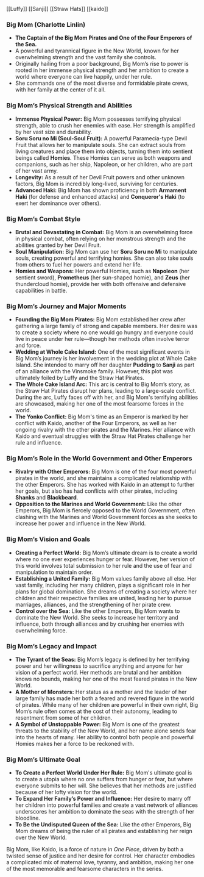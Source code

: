 [[Luffy]] [[Sanji]] [[Straw Hats]] [[kaido]]

### **Big Mom (Charlotte Linlin)**

- **The Captain of the Big Mom Pirates and One of the Four Emperors of the Sea.**
- A powerful and tyrannical figure in the New World, known for her overwhelming strength and the vast family she controls.
- Originally hailing from a poor background, Big Mom’s rise to power is rooted in her immense physical strength and her ambition to create a world where everyone can live happily, under her rule.
- She commands one of the most diverse and formidable pirate crews, with her family at the center of it all.

### **Big Mom’s Physical Strength and Abilities**

- **Immense Physical Power:** Big Mom possesses terrifying physical strength, able to crush her enemies with ease. Her strength is amplified by her vast size and durability.
- **Soru Soru no Mi (Soul-Soul Fruit):** A powerful Paramecia-type Devil Fruit that allows her to manipulate souls. She can extract souls from living creatures and place them into objects, turning them into sentient beings called **Homies**. These Homies can serve as both weapons and companions, such as her ship, Napoleon, or her children, who are part of her vast army.
- **Longevity:** As a result of her Devil Fruit powers and other unknown factors, Big Mom is incredibly long-lived, surviving for centuries.
- **Advanced Haki:** Big Mom has shown proficiency in both **Armament Haki** (for defense and enhanced attacks) and **Conqueror's Haki** (to exert her dominance over others).

### **Big Mom’s Combat Style**

- **Brutal and Devastating in Combat:** Big Mom is an overwhelming force in physical combat, often relying on her monstrous strength and the abilities granted by her Devil Fruit.
- **Soul Manipulation:** Big Mom can use her **Soru Soru no Mi** to manipulate souls, creating powerful and terrifying homies. She can also take souls from others to fuel her powers and extend her life.
- **Homies and Weapons:** Her powerful Homies, such as **Napoleon** (her sentient sword), **Prometheus** (her sun-shaped homie), and **Zeus** (her thundercloud homie), provide her with both offensive and defensive capabilities in battle.

### **Big Mom’s Journey and Major Moments**

- **Founding the Big Mom Pirates:** Big Mom established her crew after gathering a large family of strong and capable members. Her desire was to create a society where no one would go hungry and everyone could live in peace under her rule—though her methods often involve terror and force.
- **Wedding at Whole Cake Island:** One of the most significant events in Big Mom’s journey is her involvement in the wedding plot at Whole Cake Island. She intended to marry off her daughter **Pudding** to **Sanji** as part of an alliance with the Vinsmoke family. However, this plot was ultimately foiled by Luffy and the Straw Hat Pirates.
- **The Whole Cake Island Arc:** This arc is central to Big Mom’s story, as the Straw Hat Pirates disrupt her plans, leading to a large-scale conflict. During the arc, Luffy faces off with her, and Big Mom's terrifying abilities are showcased, making her one of the most fearsome forces in the world.
- **The Yonko Conflict:** Big Mom's time as an Emperor is marked by her conflict with Kaido, another of the Four Emperors, as well as her ongoing rivalry with the other pirates and the Marines. Her alliance with Kaido and eventual struggles with the Straw Hat Pirates challenge her rule and influence.

### **Big Mom’s Role in the World Government and Other Emperors**

- **Rivalry with Other Emperors:** Big Mom is one of the four most powerful pirates in the world, and she maintains a complicated relationship with the other Emperors. She has worked with Kaido in an attempt to further her goals, but also has had conflicts with other pirates, including **Shanks** and **Blackbeard**.
- **Opposition to the Marines and World Government:** Like the other Emperors, Big Mom is fiercely opposed to the World Government, often clashing with the Marines and World Government forces as she seeks to increase her power and influence in the New World.

### **Big Mom’s Vision and Goals**

- **Creating a Perfect World:** Big Mom’s ultimate dream is to create a world where no one ever experiences hunger or fear. However, her version of this world involves total submission to her rule and the use of fear and manipulation to maintain order.
- **Establishing a United Family:** Big Mom values family above all else. Her vast family, including her many children, plays a significant role in her plans for global domination. She dreams of creating a society where her children and their respective families are united, leading her to pursue marriages, alliances, and the strengthening of her pirate crew.
- **Control over the Sea:** Like the other Emperors, Big Mom wants to dominate the New World. She seeks to increase her territory and influence, both through alliances and by crushing her enemies with overwhelming force.

### **Big Mom’s Legacy and Impact**

- **The Tyrant of the Seas:** Big Mom’s legacy is defined by her terrifying power and her willingness to sacrifice anything and anyone for her vision of a perfect world. Her methods are brutal and her ambition knows no bounds, making her one of the most feared pirates in the New World.
- **A Mother of Monsters:** Her status as a mother and the leader of her large family has made her both a feared and revered figure in the world of pirates. While many of her children are powerful in their own right, Big Mom’s rule often comes at the cost of their autonomy, leading to resentment from some of her children.
- **A Symbol of Unstoppable Power:** Big Mom is one of the greatest threats to the stability of the New World, and her name alone sends fear into the hearts of many. Her ability to control both people and powerful Homies makes her a force to be reckoned with.

### **Big Mom’s Ultimate Goal**

- **To Create a Perfect World Under Her Rule:** Big Mom's ultimate goal is to create a utopia where no one suffers from hunger or fear, but where everyone submits to her will. She believes that her methods are justified because of her lofty vision for the world.
- **To Expand Her Family’s Power and Influence:** Her desire to marry off her children into powerful families and create a vast network of alliances underscores her ambition to dominate the seas with the strength of her bloodline.
- **To Be the Undisputed Queen of the Sea:** Like the other Emperors, Big Mom dreams of being the ruler of all pirates and establishing her reign over the New World.

Big Mom, like Kaido, is a force of nature in _One Piece_, driven by both a twisted sense of justice and her desire for control. Her character embodies a complicated mix of maternal love, tyranny, and ambition, making her one of the most memorable and fearsome characters in the series.